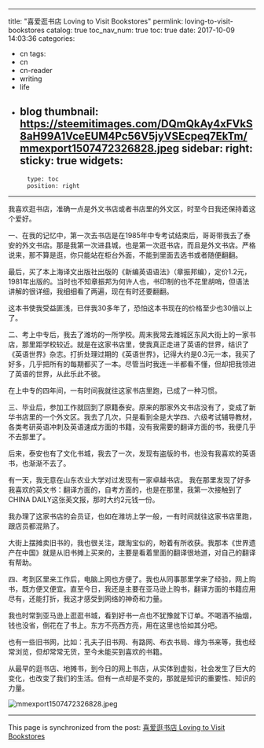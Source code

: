 
---
title: "喜爱逛书店 Loving to Visit Bookstores"
permlink: loving-to-visit-bookstores
catalog: true
toc_nav_num: true
toc: true
date: 2017-10-09 14:03:36
categories:
- cn
tags:
- cn
- cn-reader
- writing
- life
- blog
thumbnail: https://steemitimages.com/DQmQkAy4xFVkS8aH99A1VceEUM4Pc56V5jyVSEcpeq7EkTm/mmexport1507472326828.jpeg
sidebar:
    right:
        sticky: true
widgets:
    -
        type: toc
        position: right
---


我喜欢逛书店，准确一点是外文书店或者书店里的外文区，时至今日我还保持着这个爱好。

一、在我的记忆中，第一次去书店是在1985年中专考试结束后，哥哥带我去了泰安的外文书店。那是我第一次进县城，也是第一次逛书店，而且是外文书店。严格说来，那不算是逛，你只能站在柜台外面，不能到里面去选书或者随便翻翻。

最后，买了本上海译文出版社出版的《新编英语语法》（章振邦编），定价1.2元，1981年出版的。当时也不知章振邦为何许人也，书印制的也不花里胡哨，但语法讲解的很详细，我细细看了两遍，现在有时还要翻翻。

这本书使我受益匪浅，已伴我30多年了，恐怕这本书现在的价格至少也30倍以上了。

二、考上中专后，我去了潍坊的一所学校。周末我常去潍城区东风大街上的一家书店，那里距学校较近。就是在这家书店里，使我真正走进了英语的世界，结识了《英语世界》杂志。打折处理过期的《英语世界》，记得大约是0.3元一本，我买了好多，几乎把所有的每期都买了一本。尽管当时我连一半都看不懂，但却把我领进了英语的世界，从此乐此不彼。

在上中专的四年间，一有时间我就往这家书店里跑，已成了一种习惯。

三、毕业后，参加工作就回到了原籍泰安。原来的那家外文书店没有了，变成了新华书店里的一个外文区。我去了几次，只是看到全是大学四、六级考试辅导教材，各类考研英语冲刺及英语速成方面的书籍，没有我需要的翻译方面的书，我便几乎不去那里了。

后来，泰安也有了文化书城，我去了一次，发现有盗版的书，也没有我喜欢的英语书，也渐渐不去了。

有一天，我无意在山东农业大学对过发现有一家卓越书店。 我在那里发现了好多我喜欢的英文书：翻译方面的，自考方面的，也是在那里，我第一次接触到了CHINA DAILY这张英文报，那时大约2元钱一份。

我办理了这家书店的会员证，也如在潍坊上学一般，一有时间就往这家书店里跑，跟店员都混熟了。

大街上摆摊卖旧书的，我也很关注，跟淘宝似的，盼着有所收获。我那本《世界遗产在中国》就是从旧书摊上买来的，主要是看着里面的翻译很地道，对自己的翻译有帮助。

四、考到区里来工作后，电脑上网也方便了。我也从同事那里学来了经验，网上购书，既方便又便宜。直至今日，我还是主要在亚马逊上购书，翻译方面的书籍应用尽有，还能打折，我这才感受到网络的神奇和力量。

我也时常到亚马逊上逛逛书城，看到好书一点也不犹豫就下订单。不喝酒不抽烟，钱也没省，倒花在了书上。东方不亮西方亮，用在这里也恰如其分吧。

也有一些旧书网，比如：孔夫子旧书网、有路网、布衣书局、缘为书来等，我也经常浏览，但却常常无货，至今未能买到喜欢的书籍。

从最早的逛书店、地摊书，到今日的网上书店，从实体到虚拟，社会发生了巨大的变化，也改变了我们的生活。但有一点却是不变的，那就是知识的重要性、知识的力量。

![mmexport1507472326828.jpeg](https://steemitimages.com/DQmQkAy4xFVkS8aH99A1VceEUM4Pc56V5jyVSEcpeq7EkTm/mmexport1507472326828.jpeg)

- - -

This page is synchronized from the post: [喜爱逛书店 Loving to Visit Bookstores](https://steemit.com/@bring/loving-to-visit-bookstores)
